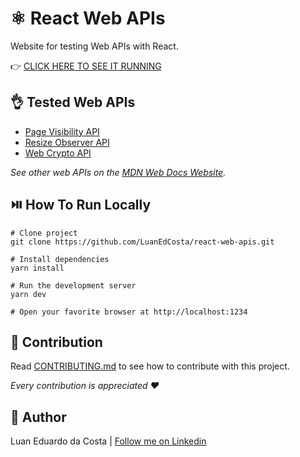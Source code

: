 # :atom_symbol: React Web APIs

Website for testing Web APIs with React.

:point_right: [CLICK HERE TO SEE IT RUNNING](https://luanedcosta.github.io/react-web-apis/)

## :ok_hand: Tested Web APIs

- [Page Visibility API](https://developer.mozilla.org/en-US/docs/Web/API/Page_Visibility_API)
- [Resize Observer API](https://developer.mozilla.org/en-US/docs/Web/API/Resize_Observer_API)
- [Web Crypto API](https://developer.mozilla.org/en-US/docs/Web/API/Web_Crypto_API)

_See other web APIs on the [MDN Web Docs Website](https://developer.mozilla.org/en-US/docs/Web/API)._

## :play_or_pause_button: How To Run Locally

```shell
# Clone project
git clone https://github.com/LuanEdCosta/react-web-apis.git

# Install dependencies
yarn install

# Run the development server
yarn dev

# Open your favorite browser at http://localhost:1234
```

## :handshake: Contribution

Read [CONTRIBUTING.md](/CONTRIBUTING.md) to see how to contribute with this project.

_Every contribution is appreciated ❤️_

## :man: Author

Luan Eduardo da Costa | [Follow me on Linkedin](https://www.linkedin.com/in/luaneducosta/)
